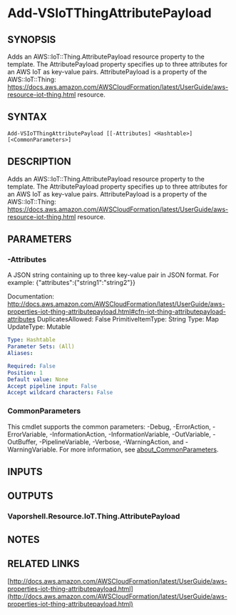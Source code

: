 # Add-VSIoTThingAttributePayload

## SYNOPSIS
Adds an AWS::IoT::Thing.AttributePayload resource property to the template.
The AttributePayload property specifies up to three attributes for an AWS IoT as key-value pairs.
AttributePayload is a property of the AWS::IoT::Thing: https://docs.aws.amazon.com/AWSCloudFormation/latest/UserGuide/aws-resource-iot-thing.html resource.

## SYNTAX

```
Add-VSIoTThingAttributePayload [[-Attributes] <Hashtable>] [<CommonParameters>]
```

## DESCRIPTION
Adds an AWS::IoT::Thing.AttributePayload resource property to the template.
The AttributePayload property specifies up to three attributes for an AWS IoT as key-value pairs.
AttributePayload is a property of the AWS::IoT::Thing: https://docs.aws.amazon.com/AWSCloudFormation/latest/UserGuide/aws-resource-iot-thing.html resource.

## PARAMETERS

### -Attributes
A JSON string containing up to three key-value pair in JSON format.
For example:
{"attributes":{"string1":"string2"}}

Documentation: http://docs.aws.amazon.com/AWSCloudFormation/latest/UserGuide/aws-properties-iot-thing-attributepayload.html#cfn-iot-thing-attributepayload-attributes
DuplicatesAllowed: False
PrimitiveItemType: String
Type: Map
UpdateType: Mutable

```yaml
Type: Hashtable
Parameter Sets: (All)
Aliases:

Required: False
Position: 1
Default value: None
Accept pipeline input: False
Accept wildcard characters: False
```

### CommonParameters
This cmdlet supports the common parameters: -Debug, -ErrorAction, -ErrorVariable, -InformationAction, -InformationVariable, -OutVariable, -OutBuffer, -PipelineVariable, -Verbose, -WarningAction, and -WarningVariable. For more information, see [about_CommonParameters](http://go.microsoft.com/fwlink/?LinkID=113216).

## INPUTS

## OUTPUTS

### Vaporshell.Resource.IoT.Thing.AttributePayload
## NOTES

## RELATED LINKS

[http://docs.aws.amazon.com/AWSCloudFormation/latest/UserGuide/aws-properties-iot-thing-attributepayload.html](http://docs.aws.amazon.com/AWSCloudFormation/latest/UserGuide/aws-properties-iot-thing-attributepayload.html)

